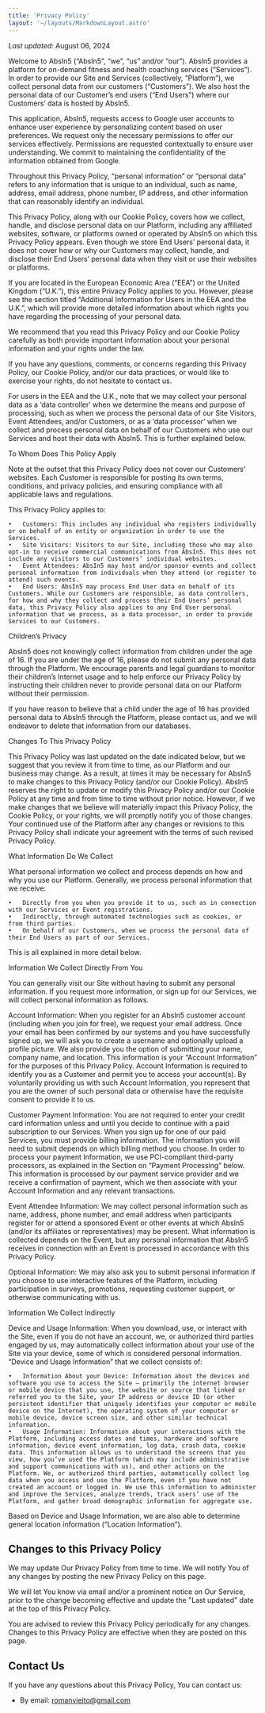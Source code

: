 ```yaml
---
title: 'Privacy Policy'
layout: '~/layouts/MarkdownLayout.astro'
---
```


_Last updated_: August 06, 2024

Welcome to AbsIn5 (“AbsIn5”, “we”, “us” and/or “our”). AbsIn5 provides a platform for on-demand fitness and health coaching services (“Services”). In order to provide our Site and Services (collectively, “Platform”), we collect personal data from our customers (“Customers”). We also host the personal data of our Customer’s end users (“End Users”) where our Customers’ data is hosted by AbsIn5.

This application, AbsIn5, requests access to Google user accounts to enhance user experience by personalizing content based on user preferences. We request only the necessary permissions to offer our services effectively. Permissions are requested contextually to ensure user understanding. We commit to maintaining the confidentiality of the information obtained from Google.

Throughout this Privacy Policy, “personal information” or “personal data” refers to any information that is unique to an individual, such as name, address, email address, phone number, IP address, and other information that can reasonably identify an individual.

This Privacy Policy, along with our Cookie Policy, covers how we collect, handle, and disclose personal data on our Platform, including any affiliated websites, software, or platforms owned or operated by AbsIn5 on which this Privacy Policy appears. Even though we store End Users’ personal data, it does not cover how or why our Customers may collect, handle, and disclose their End Users’ personal data when they visit or use their websites or platforms.

If you are located in the European Economic Area (“EEA”) or the United Kingdom (“U.K.”), this entire Privacy Policy applies to you. However, please see the section titled “Additional Information for Users in the EEA and the U.K.”, which will provide more detailed information about which rights you have regarding the processing of your personal data.

We recommend that you read this Privacy Policy and our Cookie Policy carefully as both provide important information about your personal information and your rights under the law.

If you have any questions, comments, or concerns regarding this Privacy Policy, our Cookie Policy, and/or our data practices, or would like to exercise your rights, do not hesitate to contact us.

For users in the EEA and the U.K., note that we may collect your personal data as a ‘data controller’ when we determine the means and purpose of processing, such as when we process the personal data of our Site Visitors, Event Attendees, and/or Customers, or as a ‘data processor’ when we collect and process personal data on behalf of our Customers who use our Services and host their data with AbsIn5. This is further explained below.

To Whom Does This Policy Apply

Note at the outset that this Privacy Policy does not cover our Customers’ websites. Each Customer is responsible for posting its own terms, conditions, and privacy policies, and ensuring compliance with all applicable laws and regulations.

This Privacy Policy applies to:

	•	Customers: This includes any individual who registers individually or on behalf of an entity or organization in order to use the Services.
	•	Site Visitors: Visitors to our Site, including those who may also opt-in to receive commercial communications from AbsIn5. This does not include any visitors to our Customers’ individual websites.
	•	Event Attendees: AbsIn5 may host and/or sponsor events and collect personal information from individuals when they attend (or register to attend) such events.
	•	End Users: AbsIn5 may process End User data on behalf of its Customers. While our Customers are responsible, as data controllers, for how and why they collect and process their End Users’ personal data, this Privacy Policy also applies to any End User personal information that we process, as a data processor, in order to provide Services to our Customers.

Children’s Privacy

AbsIn5 does not knowingly collect information from children under the age of 16. If you are under the age of 16, please do not submit any personal data through the Platform. We encourage parents and legal guardians to monitor their children’s Internet usage and to help enforce our Privacy Policy by instructing their children never to provide personal data on our Platform without their permission.

If you have reason to believe that a child under the age of 16 has provided personal data to AbsIn5 through the Platform, please contact us, and we will endeavor to delete that information from our databases.

Changes To This Privacy Policy

This Privacy Policy was last updated on the date indicated below, but we suggest that you review it from time to time, as our Platform and our business may change. As a result, at times it may be necessary for AbsIn5 to make changes to this Privacy Policy (and/or our Cookie Policy). AbsIn5 reserves the right to update or modify this Privacy Policy and/or our Cookie Policy at any time and from time to time without prior notice. However, if we make changes that we believe will materially impact this Privacy Policy, the Cookie Policy, or your rights, we will promptly notify you of those changes. Your continued use of the Platform after any changes or revisions to this Privacy Policy shall indicate your agreement with the terms of such revised Privacy Policy.

What Information Do We Collect

What personal information we collect and process depends on how and why you use our Platform. Generally, we process personal information that we receive:

	•	Directly from you when you provide it to us, such as in connection with our Services or Event registrations.
	•	Indirectly, through automated technologies such as cookies, or from third parties.
	•	On behalf of our Customers, when we process the personal data of their End Users as part of our Services.

This is all explained in more detail below.

Information We Collect Directly From You

You can generally visit our Site without having to submit any personal information. If you request more information, or sign up for our Services, we will collect personal information as follows.

Account Information: When you register for an AbsIn5 customer account (including when you join for free), we request your email address. Once your email has been confirmed by our systems and you have successfully signed up, we will ask you to create a username and optionally upload a profile picture. We also provide you the option of submitting your name, company name, and location. This information is your “Account Information” for the purposes of this Privacy Policy. Account Information is required to identify you as a Customer and permit you to access your account(s). By voluntarily providing us with such Account Information, you represent that you are the owner of such personal data or otherwise have the requisite consent to provide it to us.

Customer Payment Information: You are not required to enter your credit card information unless and until you decide to continue with a paid subscription to our Services. When you sign up for one of our paid Services, you must provide billing information. The information you will need to submit depends on which billing method you choose. In order to process your payment Information, we use PCI-compliant third-party processors, as explained in the Section on “Payment Processing” below. This information is processed by our payment service provider and we receive a confirmation of payment, which we then associate with your Account Information and any relevant transactions.

Event Attendee Information: We may collect personal information such as name, address, phone number, and email address when participants register for or attend a sponsored Event or other events at which AbsIn5 (and/or its affiliates or representatives) may be present. What information is collected depends on the Event, but any personal information that AbsIn5 receives in connection with an Event is processed in accordance with this Privacy Policy.

Optional Information: We may also ask you to submit personal information if you choose to use interactive features of the Platform, including participation in surveys, promotions, requesting customer support, or otherwise communicating with us.

Information We Collect Indirectly

Device and Usage Information: When you download, use, or interact with the Site, even if you do not have an account, we, or authorized third parties engaged by us, may automatically collect information about your use of the Site via your device, some of which is considered personal information. “Device and Usage Information” that we collect consists of:

	•	Information About your Device: Information about the devices and software you use to access the Site — primarily the internet browser or mobile device that you use, the website or source that linked or referred you to the Site, your IP address or device ID (or other persistent identifier that uniquely identifies your computer or mobile device on the Internet), the operating system of your computer or mobile device, device screen size, and other similar technical information.
	•	Usage Information: Information about your interactions with the Platform, including access dates and times, hardware and software information, device event information, log data, crash data, cookie data. This information allows us to understand the screens that you view, how you’ve used the Platform (which may include administrative and support communications with us), and other actions on the Platform. We, or authorized third parties, automatically collect log data when you access and use the Platform, even if you have not created an account or logged in. We use this information to administer and improve the Services, analyze trends, track users’ use of the Platform, and gather broad demographic information for aggregate use.

Based on Device and Usage Information, we are also able to determine general location information (“Location Information”).

## Changes to this Privacy Policy

We may update Our Privacy Policy from time to time. We will notify You of any changes by posting the new Privacy Policy on this page.

We will let You know via email and/or a prominent notice on Our Service, prior to the change becoming effective and update the "Last updated" date at the top of this Privacy Policy.

You are advised to review this Privacy Policy periodically for any changes. Changes to this Privacy Policy are effective when they are posted on this page.

## Contact Us

If you have any questions about this Privacy Policy, You can contact us:

- By email: romanvieito@gmail.com
